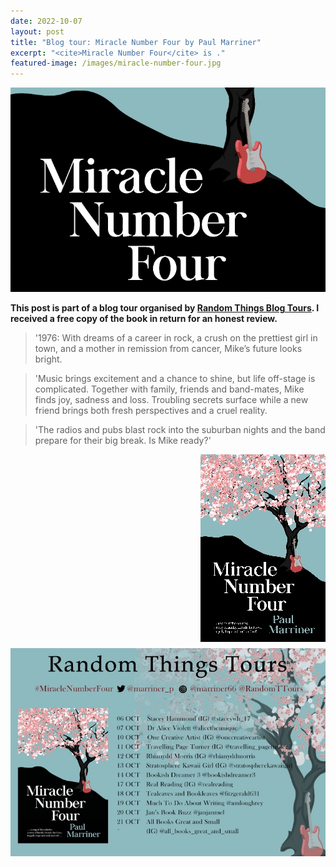 ```yaml
---
date: 2022-10-07
layout: post
title: "Blog tour: Miracle Number Four by Paul Marriner"
excerpt: "<cite>Miracle Number Four</cite> is ."
featured-image: /images/miracle-number-four.jpg
---
```


![Miracle Number Four](/images/miracle-number-four.jpg)

**This post is part of a blog tour organised by [Random Things Blog Tours](http://randomthingsthroughmyletterbox.blogspot.com/p/services-to-publishers-authors-blog.html). I received a free copy of the book in return for an honest review.**

> '1976: With dreams of a career in rock, a crush on the prettiest girl in town, and a mother in remission from cancer, Mike’s future looks bright.

> 'Music brings excitement and a chance to shine, but life off-stage is complicated. Together with family, friends and band-mates, Mike finds joy, sadness and loss. Troubling secrets surface while a new friend brings both fresh perspectives and a cruel reality.

> 'The radios and pubs blast rock into the suburban nights and the band prepare for their big break. Is Mike
ready?'

<img src="/images/miracle-number-four-200.jpg" alt="Miracle Number Four" style="float: right; margin-bottom: 10px; margin-left: 10px;">



![Miracle Number Four blog tour banner](/images/miracle-number-four-banner.jpg)
